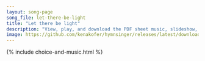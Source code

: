 ```yaml
---
layout: song-page
song_file: let-there-be-light
title: "Let there be light"
description: "View, play, and download the PDF sheet music, slideshow, and audio. Lyrics: Let there be light, O God of hosts! Let there be wisdom on the earth! Let broad humanity have birth! Let there be deeds instead of boasts.  Within our... english theist 4part chords"
image: https://github.com/kenakofer/hymnsinger/releases/latest/download/let-there-be-light-trad.png
---
```


{% include choice-and-music.html %}
